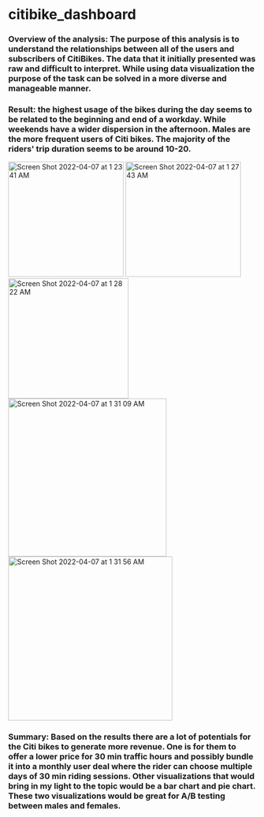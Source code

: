 # citibike_dashboard
### Overview of the analysis: The purpose of this analysis is to understand the relationships between all of the users and subscribers of CitiBikes. The data that it initially presented was raw and difficult to interpret. While using data visualization the purpose of the task can be solved in a more diverse and manageable manner.
### Result: the highest usage of the bikes during the day seems to be related to the beginning and end of a workday. While weekends have a wider dispersion in the afternoon. Males are the more frequent users of Citi bikes. The majority of the riders' trip duration seems to be around 10-20.
<img width="234" alt="Screen Shot 2022-04-07 at 1 23 41 AM" src="https://user-images.githubusercontent.com/92479644/162154662-ff19e2c4-073d-4d24-8135-39d6338a04f0.png"> <img width="234" alt="Screen Shot 2022-04-07 at 1 27 43 AM" src="https://user-images.githubusercontent.com/92479644/162155508-b42d3877-e48c-4efd-9913-79e934811bef.png"> <img width="244" alt="Screen Shot 2022-04-07 at 1 28 22 AM" src="https://user-images.githubusercontent.com/92479644/162155673-3346a9a6-98f8-4a97-8145-5023baa3e754.png"> <img width="321" alt="Screen Shot 2022-04-07 at 1 31 09 AM" src="https://user-images.githubusercontent.com/92479644/162156215-cd7ba466-fbbc-42a1-812c-a9285056451b.png"> <img width="333" alt="Screen Shot 2022-04-07 at 1 31 56 AM" src="https://user-images.githubusercontent.com/92479644/162156372-5e968189-63df-40fa-b160-a0c19c6095ec.png">
### Summary: Based on the results there are a lot of potentials for the Citi bikes to generate more revenue. One is for them to offer a lower price for 30 min traffic hours and possibly bundle it into a monthly user deal where the rider can choose multiple days of 30 min riding sessions. Other visualizations that would bring in my light to the topic would be a bar chart and pie chart. These two visualizations would be great for A/B testing between males and females.
